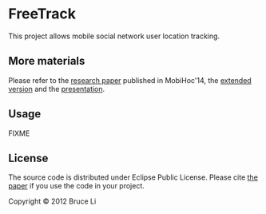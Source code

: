 # FreeTrack

This project allows mobile social network user location tracking. 

## More materials

Please refer to the [research paper](http://dl.acm.org/citation.cfm?id=2632953) 
published in MobiHoc'14, the [extended version](http://arxiv.org/pdf/1310.2547v2.pdf)
and the [presentation](http://www-student.cse.buffalo.edu/~muyuanli/presentations/mobihoc14/assets/player/KeynoteDHTMLPlayer.html).

## Usage

FIXME

## License

The source code is distributed under Eclipse Public License. Please cite 
[the paper](http://dl.acm.org/citation.cfm?id=2632953) if you use the code
in your project.

Copyright © 2012 Bruce Li
